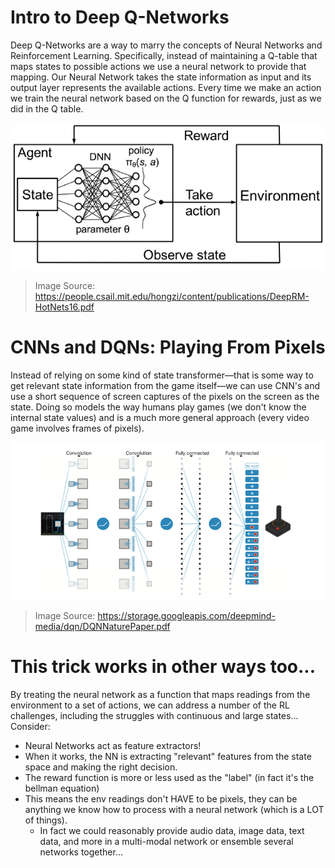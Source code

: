 # Intro to Deep Q-Networks

Deep Q-Networks are a way to marry the concepts of Neural Networks and Reinforcement Learning. Specifically, instead of maintaining a Q-table that maps states to possible actions we use a neural network to provide that mapping. Our Neural Network takes the state information as input and its output layer represents the available actions. Every time we make an action we train the neural network based on the Q function for rewards, just as we did in the Q table. 

![](assets/ANN-DQN.png)

> Image Source: https://people.csail.mit.edu/hongzi/content/publications/DeepRM-HotNets16.pdf

# CNNs and DQNs: Playing From Pixels

Instead of relying on some kind of state transformer—that is some way to get relevant state information from the game itself—we can use CNN's and use a short sequence of screen captures of the pixels on the screen as the state. Doing so models the way humans play games (we don't know the internal state values) and is a much more general approach (every video game involves frames of pixels). 

![](assets/CNN-DQN.jpg)

> Image Source: https://storage.googleapis.com/deepmind-media/dqn/DQNNaturePaper.pdf

# This trick works in other ways too...

By treating the neural network as a function that maps readings from the environment to a set of actions, we can address a number of the RL challenges, including the struggles with continuous and large states... Consider:

* Neural Networks act as feature extractors!
* When it works, the NN is extracting "relevant" features from the state space and making the right decision.
* The reward function is more or less used as the "label" (in fact it's the bellman equation)
* This means the env readings don't HAVE to be pixels, they can be anything we know how to process with a neural network (which is a LOT of things).
    * In fact we could reasonably provide audio data, image data, text data, and more in a multi-modal network or ensemble several networks together...